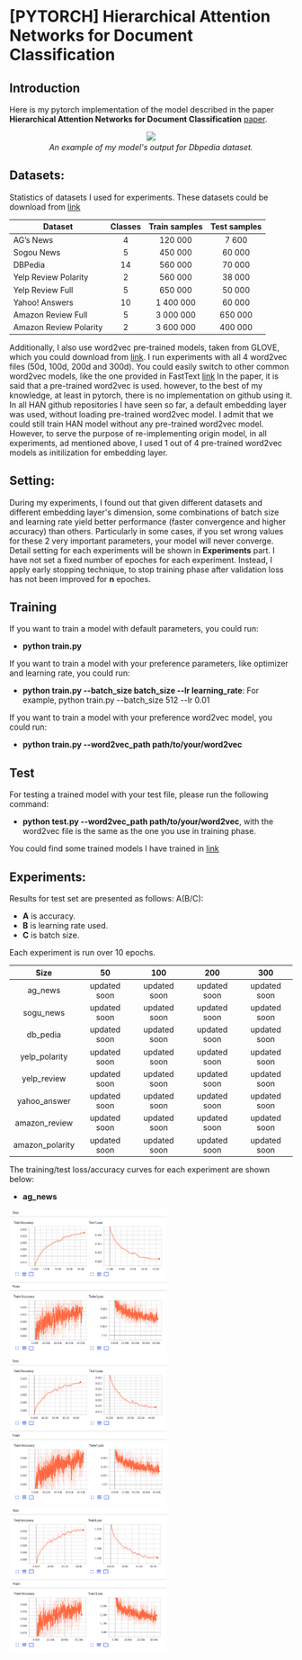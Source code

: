 # [PYTORCH] Hierarchical Attention Networks for Document Classification

## Introduction

Here is my pytorch implementation of the model described in the paper **Hierarchical Attention Networks for Document Classification** [paper](https://www.cs.cmu.edu/%7Ediyiy/docs/naacl16.pdf). 

<p align="center">
  <img src="demo/video.gif"><br/>
  <i>An example of my model's output for Dbpedia dataset.</i>
</p>

## Datasets:

Statistics of datasets I used for experiments. These datasets could be download from [link](https://drive.google.com/drive/u/0/folders/0Bz8a_Dbh9Qhbfll6bVpmNUtUcFdjYmF2SEpmZUZUcVNiMUw1TWN6RDV3a0JHT3kxLVhVR2M)

| Dataset                | Classes | Train samples | Test samples |
|------------------------|:---------:|:---------------:|:--------------:|
| AG’s News              |    4    |    120 000    |     7 600    |
| Sogou News             |    5    |    450 000    |    60 000    |
| DBPedia                |    14   |    560 000    |    70 000    |
| Yelp Review Polarity   |    2    |    560 000    |    38 000    |
| Yelp Review Full       |    5    |    650 000    |    50 000    |
| Yahoo! Answers         |    10   |   1 400 000   |    60 000    |
| Amazon Review Full     |    5    |   3 000 000   |    650 000   |
| Amazon Review Polarity |    2    |   3 600 000   |    400 000   |

Additionally, I also use word2vec pre-trained models, taken from GLOVE, which you could download from [link](https://nlp.stanford.edu/projects/glove/). I run experiments with all 4 word2vec files (50d, 100d, 200d and 300d). You could easily switch to other common word2vec models, like the one provided in FastText [link](https://fasttext.cc/docs/en/crawl-vectors.html) 
In the paper, it is said that a pre-trained word2vec is used. however, to the best of my knowledge, at least in pytorch, there is no implementation on github using it. In all HAN github repositories I have seen so far, a default embedding layer
was used, without loading pre-trained word2vec model. I admit that we could still train HAN model without any pre-trained word2vec model. However, to serve the purpose of re-implementing origin model, in all experiments, ad mentioned above, I used 1 out of 4 pre-trained word2vec models as initilization for embedding layer.

## Setting:

During my experiments, I found out that given different datasets and different embedding layer's dimension, some combinations of batch size and learning rate yield better performance (faster convergence and higher accuracy) than others. Particularly in some cases, if you set wrong values for these 2 very important parameters, your model will never converge. Detail setting for each experiments will be shown in **Experiments** part.
I have not set a fixed number of epoches for each experiment. Instead, I apply early stopping technique, to stop training phase after validation loss has not been improved for **n** epoches. 

## Training

If you want to train a model with default parameters, you could run:
- **python train.py**

If you want to train a model with your preference parameters, like optimizer and learning rate, you could run:
- **python train.py --batch_size batch_size --lr learning_rate**: For example, python train.py --batch_size 512 --lr 0.01

If you want to train a model with your preference word2vec model, you could run:
- **python train.py --word2vec_path path/to/your/word2vec**

## Test

For testing a trained model with your test file, please run the following command:
- **python test.py --word2vec_path path/to/your/word2vec**, with the word2vec file is the same as the one you use in training phase.

You could find some trained models I have trained in [link](https://drive.google.com/open?id=1zzC4r0nn8yInWjCbVrVZPFYyOWJQizqh)

## Experiments:

Results for test set are presented as follows:  A(B/C):
- **A** is accuracy.
- **B** is learning rate used.
- **C** is batch size.

Each experiment is run over 10 epochs.

|      Size     |        50      |      100     |      200     |      300     |
|:---------------:|:------------------:|:------------------:|:------------------:|:------------------:|
|    ag_news    |   updated soon   |   updated soon   |   updated soon   |   updated soon   |
|   sogu_news   |   updated soon   |   updated soon   |   updated soon   |   updated soon   |
|    db_pedia   |   updated soon   |   updated soon   |   updated soon   |   updated soon   |
| yelp_polarity |   updated soon   |   updated soon   |   updated soon   |   updated soon   |
|  yelp_review  |   updated soon   |   updated soon   |   updated soon   |   updated soon   |
|  yahoo_answer |   updated soon   |   updated soon   |   updated soon   |   updated soon   |
| amazon_review |   updated soon   |   updated soon   |   updated soon   |   updated soon   |
|amazon_polarity|   updated soon   |   updated soon   |   updated soon   |   updated soon   |

The training/test loss/accuracy curves for each experiment are shown below:

- **ag_news**

<img src="demo/agnews_50.png" width="280"> <img src="demo/agnews_100.png" width="280"> <img src="demo/agnews_200.png" width="280">


